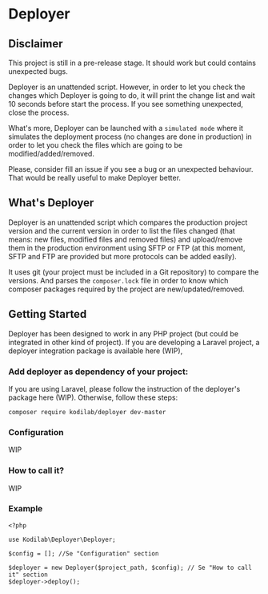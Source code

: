 # Deployer

## Disclaimer
This project is still in a pre-release stage. It should work but could contains unexpected bugs. 

Deployer is an unattended script. However, in order to let you check the changes which Deployer is going to do, it will
print the change list and wait 10 seconds before start the process. If you see something unexpected, close the process.

What's more, Deployer can be launched with a `simulated mode` where it simulates the deployment process (no changes are 
done in production) in order to let you check the files which are going to be modified/added/removed.

Please, consider fill an issue if you see a bug or an unexpected behaviour. That would be really useful
to make Deployer better.

## What's Deployer
Deployer is an unattended script which compares the production project version and the current version in order
to list the files changed (that means: new files, modified files and removed files) and upload/remove them in the production
environment using SFTP or FTP (at this moment, SFTP and FTP are provided but more protocols can be added easily).

It uses git (your project must be included in a Git repository) to compare the versions. And parses the `composer.lock`
file in order to know which composer packages required by the project are new/updated/removed.

## Getting Started

Deployer has been designed to work in any PHP project (but could be integrated in other kind of project).
If you are developing a Laravel project, a deployer integration package is available here (WIP),

### Add deployer as dependency of your project:

If you are using Laravel, please follow the instruction of the deployer's package here (WIP). Otherwise,
follow these steps:

```
composer require kodilab/deployer dev-master
```

### Configuration
WIP

### How to call it?
WIP

### Example

```(php)
<?php

use Kodilab\Deployer\Deployer;

$config = []; //Se "Configuration" section

$deployer = new Deployer($project_path, $config); // Se "How to call it" section
$deployer->deploy();

```
